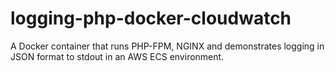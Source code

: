 # logging-php-docker-cloudwatch

A Docker container that runs PHP-FPM, NGINX and demonstrates logging in JSON format 
to stdout in an AWS ECS environment.
